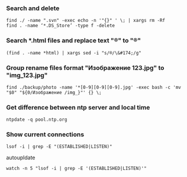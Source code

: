 ### Search and delete

    find ./ -name ".svn" -exec echo -n '"{}" ' \; | xargs rm -Rf
    find . -name ‘*.DS_Store’ -type f -delete

### Search *.html files and replace text "®" to "&#174;" 

    (find . -name *html) | xargs sed -i "s/®/\&#174;/g"

### Group rename files format "Изображение 123.jpg" to "img_123.jpg"

    find ./backup/photo -name '*[0-9][0-9][0-9].jpg' -exec bash -c 'mv "$0" "${0/Изображение /img_}"' {} \;

### Get difference between ntp server and local time

    ntpdate -q pool.ntp.org

### Show current connections

    lsof -i | grep -E "(ESTABLISHED|LISTEN)"

autoupldate

    watch -n 5 "lsof -i | grep -E '(ESTABLISHED|LISTEN)'"